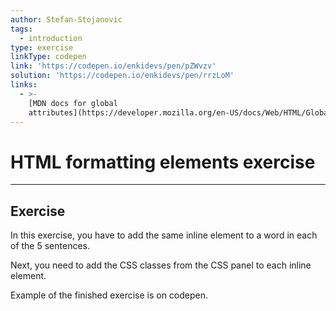 ```yaml
---
author: Stefan-Stojanovic
tags:
  - introduction
type: exercise
linkType: codepen
link: 'https://codepen.io/enkidevs/pen/pZWvzv'
solution: 'https://codepen.io/enkidevs/pen/rrzLoM'
links:
  - >-
    [MDN docs for global
    attributes](https://developer.mozilla.org/en-US/docs/Web/HTML/Global_attributes){documentation}
---
```


# HTML formatting elements exercise


---

## Exercise

In this exercise, you have to add the same inline element to a word in each of the 5 sentences.

Next, you need to add the CSS classes from the CSS panel to each inline element.

Example of the finished exercise is on codepen.
 
